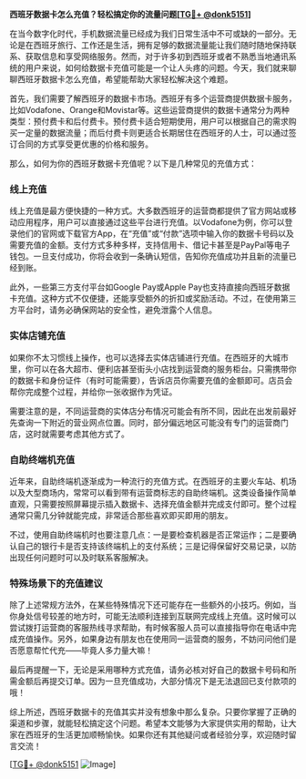 **西班牙数据卡怎么充值？轻松搞定你的流量问题[[TG💪+ @donk5151](https://t.me/s/donk5151)]**

在当今数字化时代，手机数据流量已经成为我们日常生活中不可或缺的一部分。无论是在西班牙旅行、工作还是生活，拥有足够的数据流量能让我们随时随地保持联系、获取信息和享受网络服务。然而，对于许多初到西班牙或者不熟悉当地通讯系统的用户来说，如何给数据卡充值可能是一个让人头疼的问题。今天，我们就来聊聊西班牙数据卡怎么充值，希望能帮助大家轻松解决这个难题。

首先，我们需要了解西班牙的数据卡市场。西班牙有多个运营商提供数据卡服务，比如Vodafone、Orange和Movistar等。这些运营商提供的数据卡通常分为两种类型：预付费卡和后付费卡。预付费卡适合短期使用，用户可以根据自己的需求购买一定量的数据流量；而后付费卡则更适合长期居住在西班牙的人士，可以通过签订合同的方式享受更优惠的价格和服务。

那么，如何为你的西班牙数据卡充值呢？以下是几种常见的充值方式：

### 线上充值

线上充值是最方便快捷的一种方式。大多数西班牙的运营商都提供了官方网站或移动应用程序，用户可以直接通过这些平台进行充值。以Vodafone为例，你可以登录他们的官网或下载官方App，在“充值”或“付款”选项中输入你的数据卡号码以及需要充值的金额。支付方式多种多样，支持信用卡、借记卡甚至是PayPal等电子钱包。一旦支付成功，你将会收到一条确认短信，告知你充值成功并且新的流量已经到账。

此外，一些第三方支付平台如Google Pay或Apple Pay也支持直接向西班牙数据卡充值。这种方式不仅便捷，还能享受额外的折扣或奖励活动。不过，在使用第三方平台时，请务必确保网站的安全性，避免泄露个人信息。

### 实体店铺充值

如果你不太习惯线上操作，也可以选择去实体店铺进行充值。在西班牙的大城市里，你可以在各大超市、便利店甚至街头小店找到运营商的服务柜台。只需携带你的数据卡和身份证件（有时可能需要），告诉店员你需要充值的金额即可。店员会帮你完成整个过程，并给你一张收据作为凭证。

需要注意的是，不同运营商的实体店分布情况可能会有所不同，因此在出发前最好先查询一下附近的营业网点位置。同时，部分偏远地区可能没有专门的运营商门店，这时就需要考虑其他方式了。

### 自助终端机充值

近年来，自助终端机逐渐成为一种流行的充值方式。在西班牙的主要火车站、机场以及大型商场内，常常可以看到带有运营商标志的自助终端机。这类设备操作简单直观，只需要按照屏幕提示插入数据卡、选择充值金额并完成支付即可。整个过程通常只需几分钟就能完成，非常适合那些喜欢即买即用的朋友。

不过，使用自助终端机时也要注意几点：一是要检查机器是否正常运作；二是要确认自己的银行卡是否支持该终端机上的支付系统；三是记得保留好交易记录，以防出现任何问题时可以及时联系客服解决。

### 特殊场景下的充值建议

除了上述常规方法外，在某些特殊情况下还可能存在一些额外的小技巧。例如，当你身处信号较差的地方时，可能无法顺利连接到互联网完成线上充值。这时候可以尝试拨打运营商的客服热线寻求帮助，有时候客服人员可以直接指导你在电话中完成充值操作。另外，如果身边有朋友也在使用同一运营商的服务，不妨问问他们是否愿意帮忙代充——毕竟人多力量大嘛！

最后再提醒一下，无论是采用哪种方式充值，请务必核对好自己的数据卡号码和所需金额后再提交订单。因为一旦充值成功，大部分情况下是无法退回已支付款项的哦！

综上所述，西班牙数据卡的充值其实并没有想象中那么复杂。只要你掌握了正确的渠道和步骤，就能轻松搞定这个问题。希望本文能够为大家提供实用的帮助，让大家在西班牙的生活更加顺畅愉快。如果你还有其他疑问或者经验分享，欢迎随时留言交流！

[[TG💪+ @donk5151](https://t.me/s/donk5151) ![Image](https://i.postimg.cc/rwNCRYN7/Snipaste-2025-04-30-17-27-05.png)]